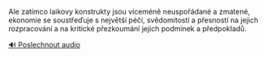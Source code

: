 
Ale zatímco laikovy konstrukty jsou víceméně neuspořádané a zmatené, ekonomie se soustřeďuje s největší péčí, svědomitostí a přesností na jejich rozpracování a na kritické přezkoumání jejich podmínek a předpokladů.

[🔊 Poslechnout audio](/data/7-paragraphs/audio/chapter_47/para_010-Ale-zatmco-laikovy-konstrukty-jsou-vcemn-neusp.mp3)
